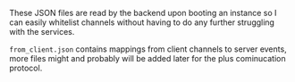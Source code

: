 These JSON files are read by the backend upon booting an instance so I can easily whitelist channels without having to do any further struggling with the services.

`from_client.json` contains mappings from client channels to server events, more files might and probably will be added later for the plus cominucation protocol. 